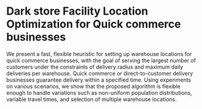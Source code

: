 # Dark store Facility Location Optimization for Quick commerce businesses

We present a fast, flexible heuristic for setting up warehouse locations for quick commerce businesses, with the goal of serving the largest number of customers under the constraints of delivery radius and maximum daily deliveries per warehouse. Quick commerce or direct-to-customer delivery businesses guarantee delivery within a specified time. Using experiments on various scenarios, we show that the proposed algorithm is flexible enough to handle variations such as non-uniform population distributions, variable travel times, and selection of multiple warehouse locations.

